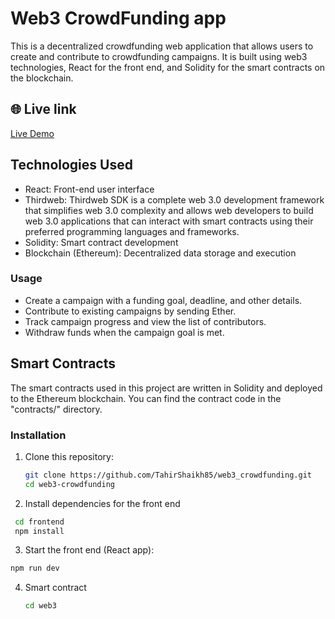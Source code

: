 # Web3 CrowdFunding app

This is a decentralized crowdfunding web application that allows users to create and contribute to crowdfunding campaigns. It is built using web3 technologies, React for the front end, and Solidity for the smart contracts on the blockchain.


## 🌐 Live link
[Live Demo](https://crowdfundingweb3-react.netlify.app/)

## Technologies Used
- React: Front-end user interface
- Thirdweb: Thirdweb SDK is a complete web 3.0 development framework that simplifies web 3.0 complexity and allows web developers to build web 3.0 applications that can interact with smart contracts using their preferred programming languages and frameworks.
- Solidity: Smart contract development
- Blockchain (Ethereum): Decentralized data storage and execution

### Usage
- Create a campaign with a funding goal, deadline, and other details.
- Contribute to existing campaigns by sending Ether.
- Track campaign progress and view the list of contributors.
- Withdraw funds when the campaign goal is met.

## Smart Contracts
The smart contracts used in this project are written in Solidity and deployed to the Ethereum blockchain. You can find the contract code in the "contracts/" directory.

### Installation

1. Clone this repository:
   ```bash
   git clone https://github.com/TahirShaikh85/web3_crowdfunding.git
   cd web3-crowdfunding

2. Install dependencies for the front end
  ```bash
   cd frontend
   npm install
 

```
3.  Start the front end (React app):
   ```bash
   npm run dev

```
4. Smart contract
   ```bash
   cd web3

```
